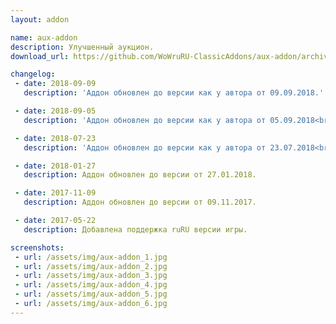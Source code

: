 ```yaml
---
layout: addon

name: aux-addon
description: Улучшенный аукцион.
download_url: https://github.com/WoWruRU-ClassicAddons/aux-addon/archive/master.zip

changelog:
 - date: 2018-09-09
   description: 'Аддон обновлен до версии как у автора от 09.09.2018.'

 - date: 2018-09-05
   description: 'Аддон обновлен до версии как у автора от 05.09.2018<br>Обновление перевода.'

 - date: 2018-07-23
   description: 'Аддон обновлен до версии как у автора от 23.07.2018<br>Исправления перевода (Спасибо Krisa).'

 - date: 2018-01-27
   description: Аддон обновлен до версии от 27.01.2018.

 - date: 2017-11-09
   description: Аддон обновлен до версии от 09.11.2017.

 - date: 2017-05-22
   description: Добавлена поддержка ruRU версии игры.

screenshots:
 - url: /assets/img/aux-addon_1.jpg
 - url: /assets/img/aux-addon_2.jpg
 - url: /assets/img/aux-addon_3.jpg
 - url: /assets/img/aux-addon_4.jpg
 - url: /assets/img/aux-addon_5.jpg
 - url: /assets/img/aux-addon_6.jpg
---
```


